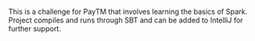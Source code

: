 This is a challenge for PayTM that involves learning the basics of Spark. Project compiles and runs through SBT and can be added to IntelliJ for further support.